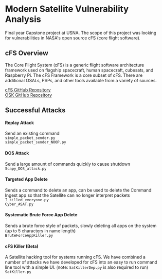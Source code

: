 # Modern Satellite Vulnerability Analysis
Final year Capstone project at USNA. The scope of this project was looking for vulnerabilities in NASA's open source cFS (core flight software). 

## cFS Overview
The Core Flight System (cFS) is a generic flight software architecture framework used on flagship spacecraft, human spacecraft, cubesats, and Raspberry Pi. The cFS Framework is a core subset of cFS. There are additional OSALs, PSPs, and other tools available from a variety of sources. <br /> 

[cFS GitHub Repository](https://github.com/nasa/cFS) <br />
[OSK GitHub Repository](https://github.com/OpenSatKit/OpenSatKit)

## Successful Attacks
#### Replay Attack
 Send an existing command <br />
  `simple_packet_sender.py` <br />
  `simple_packet_sender_NOOP.py`
#### DOS Attack
  Send a large amount of commands quickly to cause shutdown <br />
  `Scapy_DOS_attack.py`
#### Targeted App Delete
  Sends a command to delete an app, can be used to delete the Command Ingest app so that the Satellite can no longer interpret packets <br />
  `I_killed_everyone.py` <br />
  `Cyber_ASAT.py`
#### Systematic Brute Force App Delete
  Sends a brute force style of packets, slowly deleting all apps on the system (up to 5 characters in name length) <br />
  `BruteForceAppKiller.py`
  
#### cFS Killer (Beta)
  A Satellite hacking tool for systems running cFS. We have combined a number of attacks we have developed for cFS into an easy to run command line tool with a simple UI. (note: `SatKillerDep.py` is also required to run) <br />
  `SatKiller.py`

  
 
  
  
  
